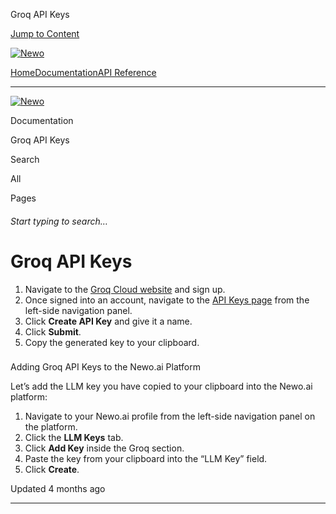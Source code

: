 Groq API Keys

[Jump to Content](#content)

[![Newo](https://files.readme.io/895bdeef8322f081f6d0f4507a17e414930dfddfddf1de452f458dc00698ca84-small-svgviewer-png-output_9.png)](/)

[Home](/)[Documentation](/docs)[API Reference](/reference)

* * *

[![Newo](https://files.readme.io/895bdeef8322f081f6d0f4507a17e414930dfddfddf1de452f458dc00698ca84-small-svgviewer-png-output_9.png)](/)

Documentation

Groq API Keys

Search

All

Pages

###### Start typing to search…

# Groq API Keys

1.  Navigate to the [Groq Cloud website](https://console.groq.com/login) and sign up.
2.  Once signed into an account, navigate to the [API Keys page](https://console.groq.com/keys) from the left-side navigation panel.
3.  Click **Create API Key** and give it a name.
4.  Click **Submit**.
5.  Copy the generated key to your clipboard.

### 

Adding Groq API Keys to the Newo.ai Platform

[](#adding-groq-api-keys-to-the-newoai-platform)

Let’s add the LLM key you have copied to your clipboard into the Newo.ai platform:

1.  Navigate to your Newo.ai profile from the left-side navigation panel on the platform.
2.  Click the **LLM Keys** tab.
3.  Click **Add Key** inside the Groq section.
4.  Paste the key from your clipboard into the “LLM Key” field.
5.  Click **Create**.

Updated 4 months ago

* * *
